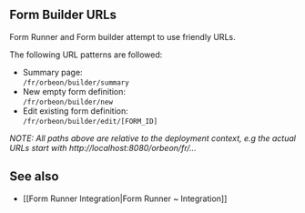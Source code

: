 ## Form Builder URLs

Form Runner and Form builder attempt to use friendly URLs.

The following URL patterns are followed:

* Summary page:  
    `/fr/orbeon/builder/summary`
* New empty form definition:  
    `/fr/orbeon/builder/new`
* Edit existing form definition:  
    `/fr/orbeon/builder/edit/[FORM_ID]`

_NOTE: All paths above are relative to the deployment context, e.g the actual URLs start with http://localhost:8080/orbeon/fr/..._

## See also

- [[Form Runner Integration|Form Runner ~ Integration]]